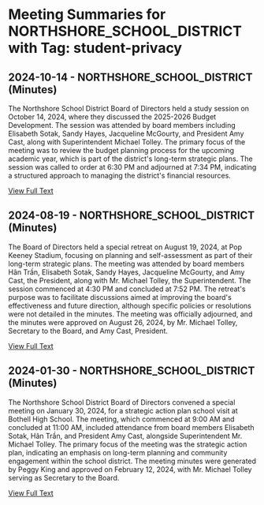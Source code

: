 # Meeting Summaries for NORTHSHORE_SCHOOL_DISTRICT with Tag: student-privacy

## 2024-10-14 - NORTHSHORE_SCHOOL_DISTRICT (Minutes)

The Northshore School District Board of Directors held a study session on October 14, 2024, where they discussed the 2025-2026 Budget Development. The session was attended by board members including Elisabeth Sotak, Sandy Hayes, Jacqueline McGourty, and President Amy Cast, along with Superintendent Michael Tolley. The primary focus of the meeting was to review the budget planning process for the upcoming academic year, which is part of the district's long-term strategic plans. The session was called to order at 6:30 PM and adjourned at 7:34 PM, indicating a structured approach to managing the district's financial resources.

[View Full Text](https://raw.githubusercontent.com/VoronoiPerspectives/WashingtonStateSchoolBoardExplorer/refs/heads/main/data/countries/usa/states/wa/counties/snohomish/school_boards/northshore_school_district/2024/2024-10-14-minutes.txt)

## 2024-08-19 - NORTHSHORE_SCHOOL_DISTRICT (Minutes)

The Board of Directors held a special retreat on August 19, 2024, at Pop Keeney Stadium, focusing on planning and self-assessment as part of their long-term strategic plans. The meeting was attended by board members Hân Trần, Elisabeth Sotak, Sandy Hayes, Jacqueline McGourty, and Amy Cast, the President, along with Mr. Michael Tolley, the Superintendent. The session commenced at 4:30 PM and concluded at 7:52 PM. The retreat's purpose was to facilitate discussions aimed at improving the board's effectiveness and future direction, although specific policies or resolutions were not detailed in the minutes. The meeting was officially adjourned, and the minutes were approved on August 26, 2024, by Mr. Michael Tolley, Secretary to the Board, and Amy Cast, President.

[View Full Text](https://raw.githubusercontent.com/VoronoiPerspectives/WashingtonStateSchoolBoardExplorer/refs/heads/main/data/countries/usa/states/wa/counties/snohomish/school_boards/northshore_school_district/2024/2024-08-19-minutes.txt)

## 2024-01-30 - NORTHSHORE_SCHOOL_DISTRICT (Minutes)

The Northshore School District Board of Directors convened a special meeting on January 30, 2024, for a strategic action plan school visit at Bothell High School. The meeting, which commenced at 9:00 AM and concluded at 11:00 AM, included attendance from board members Elisabeth Sotak, Hân Trần, and President Amy Cast, alongside Superintendent Mr. Michael Tolley. The primary focus of the meeting was the strategic action plan, indicating an emphasis on long-term planning and community engagement within the school district. The meeting minutes were generated by Peggy King and approved on February 12, 2024, with Mr. Michael Tolley serving as Secretary to the Board.

[View Full Text](https://raw.githubusercontent.com/VoronoiPerspectives/WashingtonStateSchoolBoardExplorer/refs/heads/main/data/countries/usa/states/wa/counties/snohomish/school_boards/northshore_school_district/2024/2024-01-30-minutes.txt)


